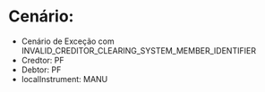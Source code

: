 # Cenário: 

- Cenário de Exceção com INVALID_CREDITOR_CLEARING_SYSTEM_MEMBER_IDENTIFIER
- Credtor: PF
- Debtor: PF
- localInstrument: MANU